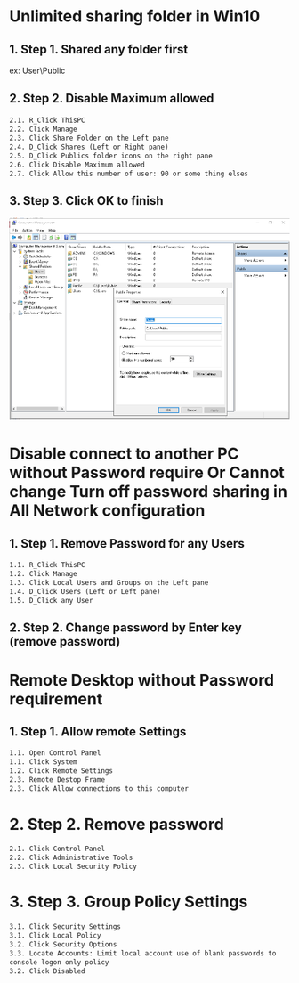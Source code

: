 # Unlimited sharing folder in Win10

## 1. Step 1. Shared any folder first
ex: User\Public
## 2. Step 2. Disable Maximum allowed
	2.1. R_Click ThisPC
	2.2. Click Manage
	2.3. Click Share Folder on the Left pane
	2.4. D_Click Shares (Left or Right pane)
	2.5. D_Click Publics folder icons on the right pane
	2.6. Click Disable Maximum allowed
	2.7. Click Allow this number of user: 90 or some thing elses
## 3. Step 3. Click OK to finish
![Screenshot 2020-02-09 at 5 08 54 PM](https://github.com/thinhdoanvu/Office/blob/master/Hinh_Anh/unlimited%20sharing%20folder%20in%20Win10.PNG)
  
# Disable connect to another PC without Password require Or Cannot change Turn off password sharing in All Network configuration

## 1. Step 1. Remove Password for any Users
	1.1. R_Click ThisPC
	1.2. Click Manage
	1.3. Click Local Users and Groups on the Left pane
	1.4. D_Click Users (Left or Left pane)
	1.5. D_Click any User
## 2. Step 2. Change password by Enter key (remove password) 


# Remote Desktop without Password requirement

## 1. Step 1. Allow remote Settings
	1.1. Open Control Panel
	1.1. Click System
	1.2. Click Remote Settings
	2.3. Remote Destop Frame
	2.3. Click Allow connections to this computer
# 2. Step 2. Remove password
	2.1. Click Control Panel 
	2.2. Click Administrative Tools
	2.3. Click Local Security Policy
# 3. Step 3. Group Policy Settings
	3.1. Click Security Settings 
	3.1. Click Local Policy
	3.2. Click Security Options
	3.3. Locate Accounts: Limit local account use of blank passwords to console logon only policy
	3.2. Click Disabled
